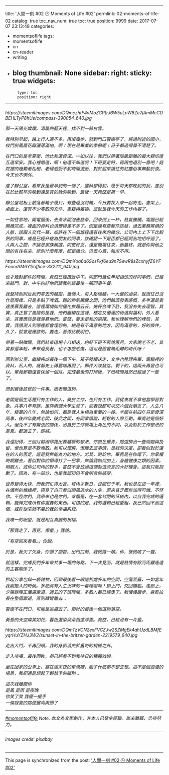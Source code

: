 
---
title: '人間一刻 #02 🕒  Moments of Life #02'
permlink: 02-moments-of-life-02
catalog: true
toc_nav_num: true
toc: true
position: 9999
date: 2017-07-07 23:13:48
categories:
- momentsoflife
tags:
- momentsoflife
- cn
- cn-reader
- writing
- blog
thumbnail: None
sidebar:
    right:
        sticky: true
widgets:
    -
        type: toc
        position: right
---


<html><h6>
<p>https://steemitimages.com/DQmczhtF4vMoZGPfrJ6W5uLnW8Ze7jAmMcCDBEHLTyP8hUe/compass-390054_640.jpg</p>
<p>那一天陽光燦爛。清晨的藍天裡，找不到一絲白雲。</p>
<p>我特別早起，路上行人還不多。再沒幾步，就到門口警衛亭了，經過附近的國小，校門前鳳凰花瓣灑落滿地。啊！現在是畢業的季節呢！日子都過得算不清楚了。&nbsp;</p>
<p>在門口的是老警衛，他比我還資深。一如以往，我們以帶著階級距離的最大親切度互道早安。我心裡暗道，啊！他還不知道呢！下班要走時，再跟他道別一番吧！庭院裡的幾顆老松樹，老得感受不到時間流逝，對於熙來攘往的紅塵俗事無動於衷。今天也不例外。&nbsp;</p>
<p>進了辦公室，看來我是最早到的一個了，誰料想得到，幾乎每天都晚到的我，差別在於比較早的晚到還是真的晚的晚到，最後一天竟然是第一早。&nbsp;</p>
<p>辦公室地板上散落著箱子幾只，有些還沒封箱，今日要找人來一起寄走。書架上，桌面上，還有不少零散的文件、書籍與雜物。這就是我今天的工作內容了。&nbsp;</p>
<p>一如往常地，開電腦後，去茶水間泡壺熱茶。回來倒上一杯，熱氣騰騰。電腦已經開機完成，裡面的資料也清理得差不多了。倒是還有些郵件該發，過去業務累積的人脈，該跟人交代一聲，或許在下一個旅程還有往來的緣分。公司內上上下下比較熟的同事，或是已經升格為朋友的同事，該確認一下是否都已經周到地招呼過了。人與人之間，不論是家族親戚，同窗好友，還是職場往來，到最終，就是你與他之間的有往有來，能到什麼程度，都是緣分。但盡心意，強求不得。&nbsp;</p>
<p>https://steemitimages.com/DQmXoa6a6SosFkf6eu9n7SewR8sZcxhyfZ6YFEnonrAM6Y1/office-332211_640.jpg</p>
<p>也才幾封郵件的時間，竟然已經接近中午。同部門幾位年紀相仿的好同事們，已經來敲門。對，中午約好他們請我吃這最後一頓同事午餐。&nbsp;</p>
<p>我堅持到附近我們常去的麵館。幾個人，每人點碗麵，一大盤的滷菜，就跟往日沒什麼兩樣，只是多點了啤酒。麵的熱氣騰騰之間，他們輪流發表感慨，多半還是表達羨慕我離去，這裡環境如何僵化無趣云云。幾杯台啤下肚，我沒有失去理智。其實，真正冒了風險的是我，他們繼續在這裡，穩定又優渥的待遇與福利，外人看來，其實應該是我羨慕他們。當然，要走是我的選擇。我也理解他們的埋怨，其實，我猜測人到哪裡都會埋怨的，總是有不滿意的地方，因為滿意的，好的條件，久了，就會是應該的。要走，看得比較明白。&nbsp;</p>
<p>帶著一點微醺，我們結束這場十八相送，約好下班不再說再見。大家說老不老，其實都還年輕，未來還長著，也不怎麼感傷，這可是臉書無距離的時代呀！&nbsp;</p>
<p>回到辦公室，繼續完成最後一個下午。箱子陸續送走，文件也整理完畢，電腦裡的資料，私人的，就都先上傳雲端再說了。郵件大致發迄，剩下的，這兩天再發也可以，畢竟郵箱還會保留一個月。完成最後的打掃後，下班時間竟然已經過了一些了。&nbsp;</p>
<p>想到最後該做的一件事。跟老闆道別。&nbsp;</p>
<p>老闆是個生活裡只有工作的人，樂於工作，也只有工作。我從來就不拿他當學習對象。共事八年有餘，足夠兩個大學生涯了，或者說都可以交六個女朋友了，人生八年，精華的八年，無論如何，都是我人生極為重要的一段。老闆在前四年只是資深同事，後四年變成老闆，彼此之間，有同事情誼，輕鬆的人際互動，畢竟他是個好人。但免不了有緊張的關係，出自於工作職場上角色的不同，以及對於工作想法的差異。都過去了，即將。&nbsp;</p>
<p>我還記得，三個月前跟你提出要離職的想法，你臉色鐵青，勉強擠出一些問題與挽留，但也算是不歡而散。我可以理解，但離去這事情，是我的決定，卻看似對於還在的人的否定，這是我無能為力的地方。尤其，對於你，畢竟是在你麾下，你掌權時期離去，看似對你的領導打了一巴掌，無論我如何加上，身體健康之類的因素。明眼人，或你公司內的對手，當然不會放過這個製造流言的大好機會。這我只能抱歉了。因為，有一部分，也是我認知但不會明言的感受。&nbsp;</p>
<p>世界變得太快，而我們忙得太盲。塔內才數日，世間已千年。我也是在這一年裡，在偶然的機緣裡，窺見了自己看似順風過水的人生，原來貧乏而無知得可憐。不怪你，不怪你們，我原來也是你們。幸福是，在一套封閉的系統內，以自我完成的邏輯，能夠完成所有你需要的東西。可惜的是，我的邏輯已經重組，我已然回不到這個，或許從來就不屬於我的幸福系統。&nbsp;</p>
<p>我唯一的盼望，就是相互真誠的祝福。&nbsp;</p>
<p>「那我走了，再見。保重。」我說。&nbsp;</p>
<p>「有空回來看看。」你說。&nbsp;</p>
<p>於是，我欠了欠身，你頷了頷首。出門口前，我微微一頓。你，微微咳了一聲。&nbsp;</p>
<p>就這樣，完成我們多年來共事一場的句點。下一次見面，就是熱情有餘而距離遙遠的主客關係了。&nbsp;</p>
<p>拎起公事包與一袋雜物，回頭最後看一眼這相處多年的空間，空蕩荒蕪，一如當年我剛搬入的時候。多麽具有人生況味的一幕隱喻啊！鎖上門，交回鑰匙。走廊上，夕陽餘暉正灑遍走道，週五的下班時間，多數人都已經走了。我慢慢踱步，身影拉長在整個廊道，直到轉彎離去...&nbsp;</p>
<p>警衛不在門口，可能是巡邏去了。預計的最後一個道別落空。&nbsp;</p>
<p>黃昏的天空燦笑如花，暮色遍染朵朵相連浮雲。竟然，已經沒有一片藍。&nbsp;</p>
<p>https://steemitimages.com/DQmTzVCN2exFVCZJw2SZMgEk4qhUzdLBMfEyqrHuYZHJ3W2/sunset-in-the-britzer-garden-2219579_640.jpg</p>
<p>走出大門，不再回頭，我的身影消失於舊時的視線之外。&nbsp;</p>
<p>走入喧嘩，最後回眸，卻已經看不到我往日的種種依戀。&nbsp;</p>
<p>坐在回家的公車上，塞在週末夜的車流裡，腦子什麼都不想去想。這不是個浪漫的場景，我卻還是想起了鄭愁予的賦別...</p>
<p>這次我離開你<br>
是風 是雨 是夜晚<br>
你笑了笑 我擺一擺手<br>
一條寂寞的路便展向兩頭了</p>
<hr>
<p><a href="https://steemit.com/trending/momentsoflife">#momentsoflife</a>      Note. 此文為文學創作，非本人已發生經驗。尚未離職，仍待努力。</p>
<hr>
<p>images credit: pixabay</p></h6>
</html>

- - -

This page is synchronized from the post: ['人間一刻 #02 🕒  Moments of Life #02'](https://steemit.com/@deanliu/02-moments-of-life-02)
